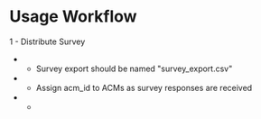 # Usage Workflow

1 - Distribute Survey
* - Survey export should be named "survey_export.csv"
* - Assign acm_id to ACMs as survey responses are received
* - 

